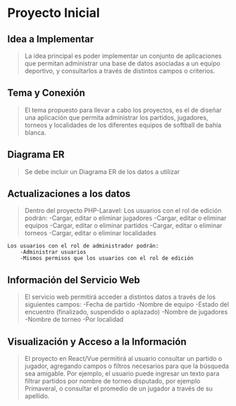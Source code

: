 # Proyecto Inicial

## Idea a Implementar

> La idea principal es poder implementar un conjunto de aplicaciones que permitan administrar una base de datos
asociadas a un equipo deportivo, y consultarlos a través de distintos campos o criterios.

## Tema y Conexión

> El tema propuesto para llevar a cabo los proyectos, es el de diseñar una aplicación que permita administrar
los partidos, jugadores, torneos y localidades de los diferentes equipos de softball de bahia blanca.

## Diagrama ER

> Se debe incluir un Diagrama ER de los datos a utilizar



## Actualizaciones a los datos

> Dentro del proyecto PHP-Laravel:
    Los usuarios con el rol de edición podrán:
        -Cargar, editar o eliminar jugadores
        -Cargar, editar o eliminar equipos
        -Cargar, editar o eliminar partidos
        -Cargar, editar o eliminar torneos
        -Cargar, editar o eliminar localidades
    
    Los usuarios con el rol de administrador podrán:
        -Administrar usuarios
        -Mismos permisos que los usuarios con el rol de edición


## Información del Servicio Web

> El servicio web permitirá acceder a distintos datos a través de los siguientes campos:
    -Fecha de partido
    -Nombre de equipo
    -Estado del encuentro (finalizado, suspendido o aplazado)
    -Nombre de jugadores
    -Nombre de torneo
    -Por localidad

## Visualización y Acceso a la Información

> El proyecto en React/Vue permitirá al usuario consultar un partido o jugador, agregando campos o filtros necesarios para que la búsqueda sea amigable. Por ejemplo, el usuario puede ingresar un texto para filtrar partidos por nombre de torneo disputado, por ejemplo Primaveral, o consultar el promedio de un jugador a través de su apellido.
